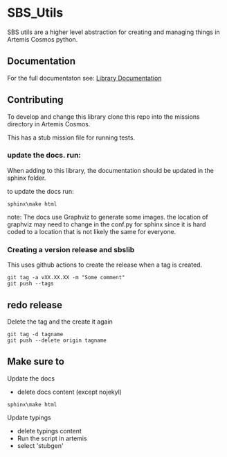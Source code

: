 # SBS_Utils
SBS utils are a higher level abstraction for creating and managing things in Artemis Cosmos python.

## Documentation
For the full documentaton see:
[Library Documentation](https://artemis-sbs.github.io/sbs_utils/index.html)


## Contributing
To develop and change this library clone this repo into the missions directory in Artemis Cosmos.

This has a stub mission file for running tests.

### update the docs. run:
When adding to this library, the documentation should be updated in the sphinx folder.

to update the docs run:
```
sphinx\make html
```

note: The docs use Graphviz to generate some images.
the location of graphviz may need to change in the conf.py for sphinx since it is hard coded to a location that is not likely the same for everyone.


### Creating a version release and sbslib
This uses github actions to create the release when a tag is created.

```
git tag -a vXX.XX.XX -m "Some comment"
git push --tags
```

## redo release
Delete the tag and the create it again
```
git tag -d tagname
git push --delete origin tagname
```

## Make sure to

Update the docs 
- delete docs content (except nojekyl)

```
sphinx\make html
```

Update typings
- delete typings content
- Run the script in artemis
- select 'stubgen'